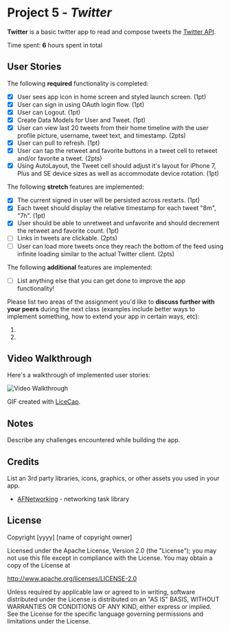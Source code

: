 # Project 5 - *Twitter*

**Twitter** is a basic twitter app to read and compose tweets the [Twitter API](https://apps.twitter.com/).

Time spent: **6** hours spent in total

## User Stories

The following **required** functionality is completed:

- [X] User sees app icon in home screen and styled launch screen. (1pt)
- [X] User can sign in using OAuth login flow. (1pt)
- [X] User can Logout. (1pt)
- [X] Create Data Models for User and Tweet. (1pt)
- [X] User can view last 20 tweets from their home timeline with the user profile picture, username, tweet text, and timestamp. (2pts)
- [X] User can pull to refresh. (1pt)
- [X] User can tap the retweet and favorite buttons in a tweet cell to retweet and/or favorite a tweet. (2pts)
- [X] Using AutoLayout, the Tweet cell should adjust it's layout for iPhone 7, Plus and SE device sizes as well as accommodate device rotation. (1pt)

The following **stretch** features are implemented:

- [X] The current signed in user will be persisted across restarts. (1pt)
- [X] Each tweet should display the relative timestamp for each tweet "8m", "7h". (1pt)
- [X] User should be able to unretweet and unfavorite and should decrement the retweet and favorite count. (1pt)
- [ ] Links in tweets are clickable. (2pts)
- [ ] User can load more tweets once they reach the bottom of the feed using infinite loading similar to the actual Twitter client. (2pts)

The following **additional** features are implemented:

- [ ] List anything else that you can get done to improve the app functionality!

Please list two areas of the assignment you'd like to **discuss further with your peers** during the next class (examples include better ways to implement something, how to extend your app in certain ways, etc):

1.
2.

## Video Walkthrough

Here's a walkthrough of implemented user stories:

<img src='http://i.imgur.com/link/to/your/gif/file.gif' title='Video Walkthrough' width='' alt='Video Walkthrough' />

GIF created with [LiceCap](http://www.cockos.com/licecap/).

## Notes

Describe any challenges encountered while building the app.

## Credits

List an 3rd party libraries, icons, graphics, or other assets you used in your app.

- [AFNetworking](https://github.com/AFNetworking/AFNetworking) - networking task library

## License

Copyright [yyyy] [name of copyright owner]

Licensed under the Apache License, Version 2.0 (the "License");
you may not use this file except in compliance with the License.
You may obtain a copy of the License at

http://www.apache.org/licenses/LICENSE-2.0

Unless required by applicable law or agreed to in writing, software
distributed under the License is distributed on an "AS IS" BASIS,
WITHOUT WARRANTIES OR CONDITIONS OF ANY KIND, either express or implied.
See the License for the specific language governing permissions and
limitations under the License.
